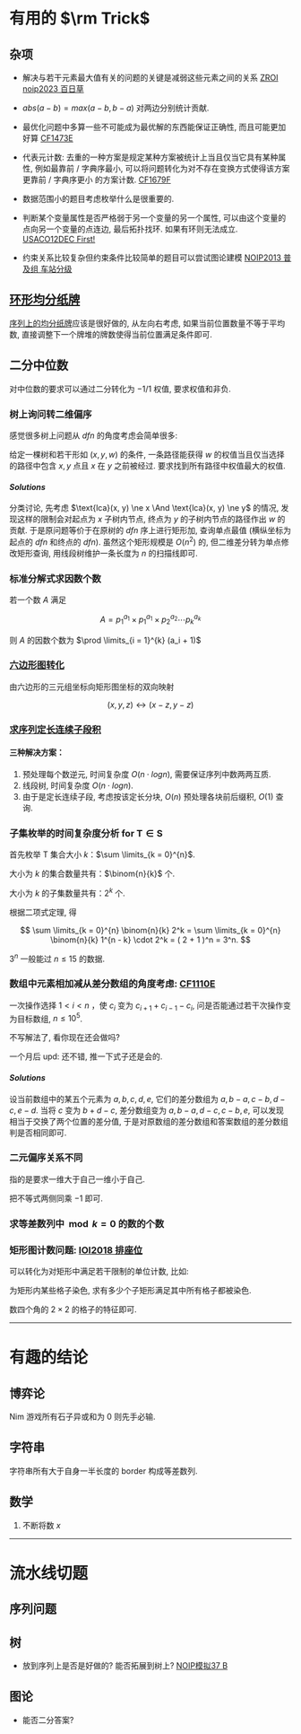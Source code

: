 # 有用的 $\rm Trick$

## 杂项

- 解决与若干元素最大值有关的问题的关键是减弱这些元素之间的关系 [ZROI noip2023 百日草](http://www.zhengruioi.com/contest/1465/problem/2721)

- $abs(a - b) = max(a - b, b - a)$ 对两边分别统计贡献. 

- 最优化问题中多算一些不可能成为最优解的东西能保证正确性, 而且可能更加好算 [CF1473E](https://codeforces.com/problemset/problem/1473/E)

- 代表元计数: 去重的一种方案是规定某种方案被统计上当且仅当它具有某种属性, 例如最靠前 / 字典序最小, 可以将问题转化为对不存在变换方式使得该方案更靠前 / 字典序更小 的方案计数. [CF1679F](https://codeforces.com/problemset/problem/1679/F)

- 数据范围小的题目考虑枚举什么是很重要的. 

- 判断某个变量属性是否严格弱于另一个变量的另一个属性, 可以由这个变量的点向另一个变量的点连边, 最后拓扑找环. 如果有环则无法成立. [USACO12DEC First! ](https://www.luogu.com.cn/problem/P3065)

- 约束关系比较复杂但约束条件比较简单的题目可以尝试图论建模 [NOIP2013 普及组 车站分级](https://www.luogu.com.cn/problem/P1983)

## [环形均分纸牌](https://www.luogu.com.cn/problem/P2512)

[序列上的均分纸牌](https://www.luogu.com.cn/problem/P1031)应该是很好做的, 从左向右考虑, 如果当前位置数量不等于平均数, 直接调整下一个牌堆的牌数使得当前位置满足条件即可. 

## 二分中位数

对中位数的要求可以通过二分转化为 $-1 / 1$ 权值, 要求权值和非负. 

### 树上询问转二维偏序

感觉很多树上问题从 $dfn$ 的角度考虑会简单很多: 

给定一棵树和若干形如 $(x, y, w)$ 的条件, 一条路径能获得 $w$ 的权值当且仅当选择的路径中包含 $x, y$ 点且 $x$ 在 $y$ 之前被经过. 要求找到所有路径中权值最大的权值. 

#### $Solutions$

分类讨论, 先考虑 $\text{lca}(x, y) \ne x \And \text{lca}(x, y) \ne y$ 的情况, 发现这样的限制会对起点为 $x$ 子树内节点, 终点为 $y$ 的子树内节点的路径作出 $w$ 的贡献. 于是原问题等价于在原树的 $dfn$ 序上进行矩形加, 查询单点最值 (横纵坐标为起点的 $dfn$ 和终点的 $dfn$). 虽然这个矩形规模是 $O(n^2)$ 的, 但二维差分转为单点修改矩形查询, 用线段树维护一条长度为 $n$ 的扫描线即可. 

### 标准分解式求因数个数

若一个数 $A$ 满足

$$A = p_1^{a_1} \times p_1^{a_1} \times p_2^{a_2} \cdots p_k^{a_k}$$

则 $A$ 的因数个数为 $\prod \limits_{i = 1}^{k} (a_i + 1)$

### [六边形图转化](https://www.luogu.com.cn/problem/P5458)

由六边形的三元组坐标向矩形图坐标的双向映射

$$(x, y, z) \longleftrightarrow  (x - z, y - z)$$

### [求序列定长连续子段积](https://sjzezoj.com/problem/779)

#### 三种解决方案：

1. 预处理每个数逆元, 时间复杂度 $O(n \cdot logn)$, 需要保证序列中数两两互质. 
2. 线段树, 时间复杂度 $O(n \cdot logn)$. 
3. 由于是定长连续子段, 考虑按该定长分块, $O(n)$ 预处理各块前后缀积, $O(1)$ 查询. 

### 子集枚举的时间复杂度分析 $\text{for}\ \text{T} \in \text{S}$

首先枚举 $\text{T}$ 集合大小 $k$：$\sum \limits_{k = 0}^{n}$. 

大小为 $k$ 的集合数量共有：$\binom{n}{k}$ 个. 

大小为 $k$ 的子集数量共有：$2^k$ 个. 

根据二项式定理, 得

$$
\sum \limits_{k = 0}^{n} \binom{n}{k} 2^k = 
\sum \limits_{k = 0}^{n} \binom{n}{k} 1^{n - k} \cdot 2^k = ( 2 + 1 )^n = 3^n. 
$$

$3^n$ 一般能过 $n \le 15$ 的数据. 

### 数组中元素相加减从差分数组的角度考虑: [CF1110E](https://www.luogu.com.cn/problem/CF1110E)

一次操作选择 $1 < i < n$ ，使 $c_i$ 变为 $c_{i + 1} + c_{i - 1} - c_i$, 问是否能通过若干次操作变为目标数组, $n \leq 10^5$.

不写解法了, 看你现在还会做吗?

一个月后 upd: 还不错, 推一下式子还是会的. 

#### $Solutions$

设当前数组中的某五个元素为 $a, b, c, d, e$, 它们的差分数组为 $a, b - a, c - b, d - c, e - d$. 当将 $c$ 变为 $b + d - c$, 差分数组变为 $a, b - a, d - c, c - b, e$, 可以发现相当于交换了两个位置的差分值, 于是对原数组的差分数组和答案数组的差分数组判是否相同即可. 

### 二元偏序关系不同

指的是要求一维大于自己一维小于自己. 

把不等式两侧同乘 $-1$ 即可. 

### 求等差数列中 $\bmod k = 0$ 的数的个数


### 矩形图计数问题: [IOI2018 排座位](https://uoj.ac/problem/406)

可以转化为对矩形中满足若干限制的单位计数, 比如: 

为矩形内某些格子染色, 求有多少个子矩形满足其中所有格子都被染色. 

数四个角的 $2 \times 2$ 的格子的特征即可. 

--------------------

# 有趣的结论

## 博弈论

Nim 游戏所有石子异或和为 $0$ 则先手必输. 


## 字符串

字符串所有大于自身一半长度的 border 构成等差数列. 

## 数学

1. 不断将数 $x$


--------------------

# 流水线切题

## 序列问题

## 树

- 放到序列上是否是好做的? 能否拓展到树上? [NOIP模拟37 B](http://www.nfls.com.cn:10611/contest/1015/problem/2)

## 图论

- 能否二分答案? 

